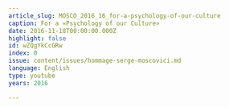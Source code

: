 ```yaml
---
article_slug: MOSCO_2016_16_for-a-psychology-of-our-culture
caption: For a «Psychology of our Culture»
date: 2016-11-18T00:00:00.000Z
highlight: false
id: wZQgYkCcGRw
index: 0
issue: content/issues/hommage-serge-moscovici.md
language: English
type: youtube
years: 2016

---
```

